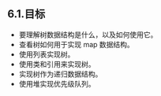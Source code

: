 ## 6.1.目标
* 要理解树数据结构是什么，以及如何使用它。
* 查看树如何用于实现 map 数据结构。
* 使用列表实现树。
* 使用类和引用来实现树。
* 实现树作为递归数据结构。
* 使用堆实现优先级队列。


